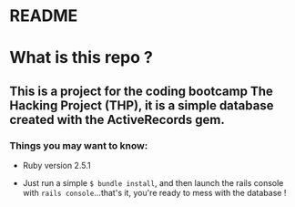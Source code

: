 # README
<h1>What is this repo ?</h1>
<h2>This is a project for the coding bootcamp The Hacking Project (THP), it is a simple database created with the ActiveRecords
gem.</h2>
  
<h3>Things you may want to know:</h3>

* Ruby version 2.5.1

* Just run a simple <code>$ bundle install</code>, and then launch the rails console with <code>rails console</code>...that's it, you're ready to mess with the database !
